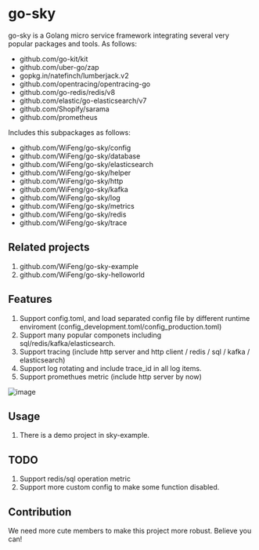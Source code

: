 # go-sky

go-sky is a Golang micro service framework integrating several very popular packages and tools. As follows:

* github.com/go-kit/kit
* github.com/uber-go/zap
* gopkg.in/natefinch/lumberjack.v2
* github.com/opentracing/opentracing-go
* github.com/go-redis/redis/v8
* github.com/elastic/go-elasticsearch/v7
* github.com/Shopify/sarama
* github.com/prometheus

Includes this subpackages as follows:

* github.com/WiFeng/go-sky/config
* github.com/WiFeng/go-sky/database
* github.com/WiFeng/go-sky/elasticsearch
* github.com/WiFeng/go-sky/helper
* github.com/WiFeng/go-sky/http
* github.com/WiFeng/go-sky/kafka
* github.com/WiFeng/go-sky/log
* github.com/WiFeng/go-sky/metrics
* github.com/WiFeng/go-sky/redis
* github.com/WiFeng/go-sky/trace

## Related projects

1. github.com/WiFeng/go-sky-example
2. github.com/WiFeng/go-sky-helloworld

## Features

1. Support config.toml, and load separated config file by different runtime enviroment (config_development.toml/config_production.toml)
2. Support many popular componets including sql/redis/kafka/elasticsearch.
3. Support tracing (include http server and http client / redis / sql / kafka / elasticsearch)
4. Support log rotating and include trace_id in all log items.
5. Support promethues metric (include http server by now)

![image](https://user-images.githubusercontent.com/2247568/107139748-82f40200-6958-11eb-856e-467afb1868c4.png)



## Usage

1. There is a demo project in sky-example.

## TODO

1. Support redis/sql operation metric
2. Support more custom config to make some function disabled.

## Contribution

We need more cute members to make this project more robust. Believe you can!

